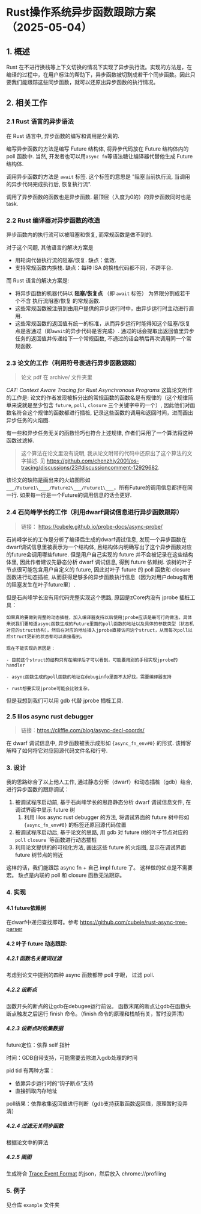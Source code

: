# Rust操作系统异步函数跟踪方案（2025-05-04）

## 1. 概述

Rust 在不进行换栈等上下文切换的情况下实现了异步执行流。实现的方法是，在编译的过程中，在用户标注的帮助下，异步函数被切割成若干个同步函数。因此只要我们能跟踪这些同步函数，就可以还原出异步函数的执行情况。

## 2. 相关工作

### 2.1 Rust 语言的异步语法

在 Rust 语言中, 异步函数的编写和调用是分离的.

编写异步函数的方法是编写 Future 结构体, 将异步代码放在 Future 结构体内的 poll 函数中. 当然, 开发者也可以用`async fn`等语法糖让编译器代替他生成 Future 结构体.

调用异步函数的方法是 `await` 标签. 这个标签的意思是 "阻塞当前执行流, 当调用的异步代码完成执行后, 恢复执行流". 

调用了异步函数的函数也是异步函数. 最顶层（入度为0的）的异步函数同时也是 task. 

### 2.2 Rust 编译器对异步函数的改造

异步函数内的执行流可以被阻塞和恢复, 而常规函数是做不到的. 

对于这个问题, 其他语言的解决方案是

- 用轮询代替执行流的阻塞/恢复. 缺点：低效.
- 支持常规函数内换栈. 缺点：每种 ISA 的换栈代码都不同，不跨平台.

而 Rust 语言的解决方案是: 

- 将异步函数的机器代码以 **阻塞/恢复点** （即 `await` 标签） 为界限分割成若干个不含 执行流阻塞/恢复 的常规函数.
- 这些常规函数被注册到由用户提供的异步运行时中，由异步运行时主动进行调用.
- 这些常规函数的返回值有统一的标准，从而异步运行时能得知这个阻塞/恢复点是否通过（即`await`的异步代码是否完成）. 通过的话会提取出返回值里异步任务的返回值并传递给下一个常规函数, 不通过的话会稍后再次调用同一个常规函数.

### 2.3 论文的工作（利用符号表进行异步函数跟踪）

> 论文 pdf 在 archive/ 文件夹里

_CAT: Context Aware Tracing for Rust Asynchronous Programs_ 这篇论文所作的工作是: 论文的作者发现被拆分出的常规函数的函数名是有规律的（这个规律简单来说就是至少包含 `future`, `poll`, `closure` 三个关键字中的一个）, 因此他们对函数名符合这个规律的函数都进行插桩, 记录这些函数的调用和返回时间，进而画出异步任务的火焰图. 

有一些和异步任务无关的函数恰巧也符合上述规律, 作者们采用了一个算法将这种函数过滤掉. 

> 这个算法在论文里没有说明, 我从论文附带的代码中还原出了这个算法的文字描述. 见 <https://github.com/chenzhiy2001/os-tracing/discussions/23#discussioncomment-12929682>.

该论文的缺陷是画出来的火焰图形如`___/Future1\____/Future2\___/Future1\___`，所有Future的调用信息都挤在同一行. 如果每一行是一个Future的调用信息的话会更好. 

### 2.4 石尚峰学长的工作（利用dwarf调试信息进行异步函数跟踪）

> 链接： <https://cubele.github.io/probe-docs/async-probe/>

石尚峰学长的工作是分析了编译后生成的dwarf调试信息, 发现一个异步函数在dwarf调试信息里被表示为一个结构体, 且结构体内明确写出了这个异步函数对应的future会调用哪些future. 但是用户自己实现的 future 并不会被记录在这些结构体里, 因此作者建议先静态分析 dwarf 调试信息, 得到 future 依赖树. 该树的叶子节点很可能包含用户自定义的 future, 因此对叶子 future 的 poll 函数和 closure 函数进行动态插桩, 从而获得足够多的异步函数执行信息（因为对用户debug有用的阻塞发生在叶子future里）.

但是石尚峰学长没有用代码完整实现这个思路, 原因是zCore内没有 jprobe 插桩工具：

```
如果真的要做到完整的动态插桩，加入编译器支持以后使用jprobe应该是最可行的做法。具体来说我们要知道async函数生成的Future里面的poll函数的地址以及具体的参数类型（状态机对应的struct结构），然后在对应的地址插入jprobe直接访问这个struct，从而每次poll以后struct更新的状态都可以直接看到。

现在不能实现的原因是：

- 目前这个struct的结构只有在编译后才可以看到，可能要用别的手段实现jprobe的handler

- async函数生成的poll函数的地址在debuginfo里面不太好找，需要编译器支持

- rust想要实现jprobe可能会比较复杂。
```

但是我想到我们可以用 gdb 代替 jprobe 插桩工具.

### 2.5 lilos async rust debugger

> 链接：<https://cliffle.com/blog/async-decl-coords/>

在 dwarf 调试信息中, 异步函数被表示成形如 `{async_fn_env#0}` 的形式. 该博客解释了如何将它对应回源代码文件名和行号.


### 3. 设计

我的思路综合了以上他人工作, 通过静态分析（dwarf）和动态插桩（gdb）结合, 进行异步函数的跟踪调试：

1. 被调试程序启动前, 基于石尚峰学长的思路静态分析 dwarf 调试信息文件, 在调试界面中显示 future 树
    1. 利用 lilos async rust debugger 的方法, 将调试界面的 future 树中形如 `{async_fn_env#0}` 的标签还原回源代码位置
2. 被调试程序启动后, 基于论文的思路, 用 gdb 对 future 树的叶子节点对应的 `poll` `closure` `等函数进行动态插桩 
3. 利用论文提供的的可视化方法, 画出这些 future 的火焰图, 显示在调试界面 future 树节点的附近

这样的话，我们能跟踪 async fn + 自己 impl future 了。
这样做的优点是不需要宏。
缺点是内联的 poll 和 closure 函数无法跟踪。

### 4. 实现

#### 4.1 future依赖树
在dwarf中递归查找即可。参考 <https://github.com/cubele/rust-async-tree-parser>
#### 4.2 叶子 future 动态跟踪:
##### 4.2.1 函数名关键词过滤
考虑到论文中提到的四种 async 函数都带 poll 字眼， 过滤 poll.
##### 4.2.2 设断点
函数开头的断点的让gdb在debugee运行前设。
函数末尾的断点让gdb在函数头断点触发之后运行 finish 命令。（finish 命令的原理和栈帧有关，暂时没弄清）
##### 4.2.3 设断点时收集数据
future定位：依靠 self 指针

时间：GDB自带支持，可能需要去除进入gdb处理的时间

pid tid 有两种方案：
- 依靠异步运行时的“钩子断点”支持
- 直接抓取内存地址

poll结果：依靠收集返回值进行判断（gdb支持获取函数返回值，原理暂时没弄清）
##### 4.2.4 过滤无关同步函数
根据论文中的算法

##### 4.2.5 画图
生成符合 [Trace Event Format](https://docs.google.com/document/d/1CvAClvFfyA5R-PhYUmn5OOQtYMH4h6I0nSsKchNAySU/preview?tab=t.0#heading=h.yr4qxyxotyw) 的json，然后放入 chrome://profiling 

### 5. 例子
见仓库 `example` 文件夹